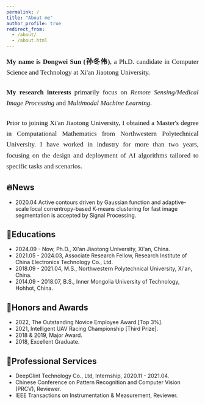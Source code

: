 ```yaml
---
permalink: /
title: "About me"
author_profile: true
redirect_from: 
  - /about/
  - /about.html
---
```


<div markdown="1" style="font-family: 'Georgia', serif; line-height: 1.6; font-size: 1.1rem; text-align: justify; margin-bottom: 1.5rem;">
  <p><strong>My name is Dongwei Sun (孙冬伟)</strong>, a Ph.D. candidate in Computer Science and Technology at Xi'an Jiaotong University.</p>
</div>
<div markdown="1" style="font-family: 'Georgia', serif; line-height: 1.6; font-size: 1.1rem; text-align: justify; margin-bottom: 1.5rem;">
  <p><strong>My research interests</strong> primarily focus on <em>Remote Sensing/Medical Image Processing</em> and <em>Multimodal Machine Learning</em>.</p>
</div>
<div markdown="1" style="font-family: 'Georgia', serif; line-height: 1.6; font-size: 1.1rem; text-align: justify;">
  <p>Prior to joining Xi'an Jiaotong University, I obtained a Master's degree in Computational Mathematics from Northwestern Polytechnical University. I have worked in industry for more than two years, focusing on the design and deployment of AI algorithms tailored to specific tasks and scenarios.</p>
</div>

🔥News
------
- 2020.04 Active contours driven by Gaussian function and adaptive-scale local correntropy-based K-means clustering for fast image segmentation is accepted by Signal Processing.

📖Educations
------
- 2024.09 - Now, Ph.D., Xi'an Jiaotong University, Xi'an, China.
- 2021.05 - 2024.03, Associate Research Fellow, Research Institute of China Electronics Technology Co., Ltd.
- 2018.09 - 2021.04, M.S., Northwestern Polytechnical University, Xi'an, China.
- 2014.09 - 2018.07, B.S., Inner Mongolia University of Technology, Hohhot, China.

🏅Honors and Awards
------
- 2022, The Outstanding Novice Employee Award [Top 3%].  
- 2021, Intelligent UAV Racing Championship [Third Prize].  
- 2018 & 2019, Major Award.  
- 2018, Excellent Graduate.  

📑Professional Services
------
- DeepGlint Technology Co., Ltd, Internship, 2020.11 - 2021.04.  
- Chinese Conference on Pattern Recognition and Computer Vision (PRCV), Reviewer.  
- IEEE Transactions on Instrumentation & Measurement, Reviewer.  
